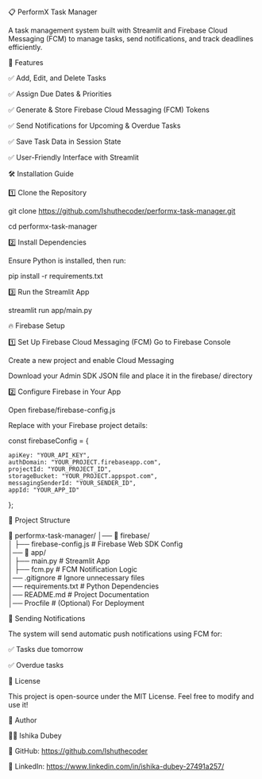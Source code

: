 📋 PerformX Task Manager

A task management system built with Streamlit and Firebase Cloud Messaging (FCM) to manage tasks, send notifications, and track deadlines efficiently.

🚀 Features

✅ Add, Edit, and Delete Tasks

✅ Assign Due Dates & Priorities

✅ Generate & Store Firebase Cloud Messaging (FCM) Tokens

✅ Send Notifications for Upcoming & Overdue Tasks

✅ Save Task Data in Session State

✅ User-Friendly Interface with Streamlit

🛠 Installation Guide

1️⃣ Clone the Repository

git clone https://github.com/Ishuthecoder/performx-task-manager.git

cd performx-task-manager

2️⃣ Install Dependencies

Ensure Python is installed, then run:

pip install -r requirements.txt

3️⃣ Run the Streamlit App

streamlit run app/main.py

🔥 Firebase Setup

1️⃣ Set Up Firebase Cloud Messaging (FCM)
Go to Firebase Console

Create a new project and enable Cloud Messaging

Download your Admin SDK JSON file and place it in the firebase/ directory

2️⃣ Configure Firebase in Your App

Open firebase/firebase-config.js

Replace with your Firebase project details:

const firebaseConfig = {

    apiKey: "YOUR_API_KEY",
    authDomain: "YOUR_PROJECT.firebaseapp.com",
    projectId: "YOUR_PROJECT_ID",
    storageBucket: "YOUR_PROJECT.appspot.com",
    messagingSenderId: "YOUR_SENDER_ID",
    appId: "YOUR_APP_ID"
    
};

📌 Project Structure

📂 performx-task-manager/
│── 📂 firebase/  
│   ├── firebase-config.js  # Firebase Web SDK Config  
│── 📂 app/  
│   ├── main.py             # Streamlit App  
│   ├── fcm.py              # FCM Notification Logic  
│── .gitignore              # Ignore unnecessary files  
│── requirements.txt        # Python Dependencies  
│── README.md               # Project Documentation  
│── Procfile                # (Optional) For Deployment  

🔔 Sending Notifications

The system will send automatic push notifications using FCM for:

✅ Tasks due tomorrow

✅ Overdue tasks

📝 License

This project is open-source under the MIT License. Feel free to modify and use it!

👤 Author

👩‍💻 Ishika Dubey

🔗 GitHub: https://github.com/Ishuthecoder

🔗 LinkedIn: https://www.linkedin.com/in/ishika-dubey-27491a257/

